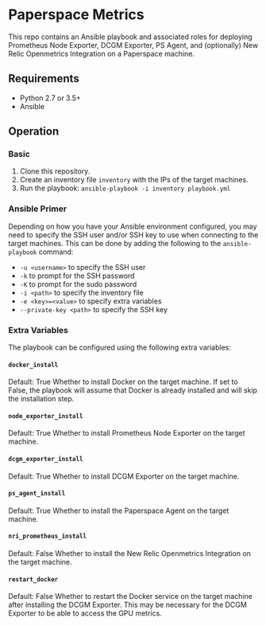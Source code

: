 # Paperspace Metrics
This repo contains an Ansible playbook and associated roles for deploying Prometheus Node Exporter, DCGM Exporter, PS Agent, and (optionally) New Relic Openmetrics Integration on a Paperspace machine.

## Requirements
* Python 2.7 or 3.5+
* Ansible

## Operation

### Basic
1. Clone this repository.
2. Create an inventory file `inventory` with the IPs of the target machines.
3. Run the playbook: `ansible-playbook -i inventory playbook.yml`

### Ansible Primer
Depending on how you have your Ansible environment configured, you may need to specify the SSH user and/or SSH key to use when connecting to the target machines. This can be done by adding the following to the `ansible-playbook` command:
* `-u <username>` to specify the SSH user
* `-k` to prompt for the SSH password
* `-K` to prompt for the sudo password
* `-i <path>` to specify the inventory file
* `-e <key>=<value>` to specify extra variables
*  `--private-key <path>` to specify the SSH key

### Extra Variables
The playbook can be configured using the following extra variables:
#### `docker_install`
Default: True
Whether to install Docker on the target machine. If set to False, the playbook will assume that Docker is already installed and will skip the installation step.
#### `node_exporter_install`
Default: True
Whether to install Prometheus Node Exporter on the target machine.
#### `dcgm_exporter_install`
Default: True
Whether to install DCGM Exporter on the target machine.
#### `ps_agent_install`
Default: True
Whether to install the Paperspace Agent on the target machine.
#### `nri_prometheus_install`
Default: False
Whether to install the New Relic Openmetrics Integration on the target machine.
#### `restart_docker`
Default: False
Whether to restart the Docker service on the target machine after installing the DCGM Exporter. This may be necessary for the DCGM Exporter to be able to access the GPU metrics.



